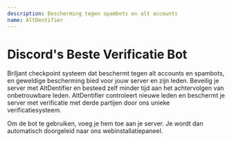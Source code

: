 ```yaml
---
description: Bescherming tegen spambots en alt accounts
name: AltDentifier
---
```


# Discord's Beste Verificatie Bot
Briljant checkpoint systeem dat beschermt tegen alt accounts en spambots, en geweldige bescherming bied voor jouw server en zijn leden. Beveilig je server met AltDentifier en besteed zelf minder tijd aan het achtervolgen van onbetrouwbare leden. AltDentifier controleert nieuwe leden en beschermt je server met verificatie met derde partijen door ons unieke verificatiesysteem.

Om de bot te gebruiken, voeg je hem toe aan je server. Je wordt dan automatisch doorgeleid naar ons webinstallatiepaneel.
